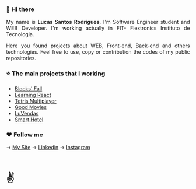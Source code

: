 ### <p>👋 Hi there</p>


<p style="text-align: justify">My name is <strong>Lucas Santos Rodrigues</strong>, I'm Software Engineer student and WEB Developer. I'm working actually in FIT- Flextronics Instituto de Tecnologia.</p>

<p style="text-align: justify">Here you found projects about WEB, Front-end, Back-end and others technologies. Feel free to use, copy or contribution the codes of my public repositories.</p>

### <p>⭐ The main projects that I working </p>

- <a href="https://blocksfall.io">Blocks' Fall</a>
- <a href="https://github.com/LuSrodri/Fundamentos-React">Learning React</a>
- <a href="https://github.com/LuSrodri/PA6-Facens-BlockGame">Tetris Multiplayer</a>
- <a href="https://github.com/LuSrodri/vue-vuex-router-axios">Good Movies</a>
- <a href="https://github.com/LuSrodri/fullstack-React-Spring-LuVendas">LuVendas</a>
- <a href="https://github.com/LuSrodri/PA-VII---Smart-Hotel">Smart Hotel</a>

### <p>❤️ Follow me</p>
<div> -> <a href="https://lusrodri.me">My Site</a>
-> <a href="https://www.linkedin.com/in/lucas-santos-rodrigues/">Linkedin</a>
-> <a href="https://www.instagram.com/lucass_rodr/">Instagram</a></div>
 
 <br>
<h1>✌️</h1>
